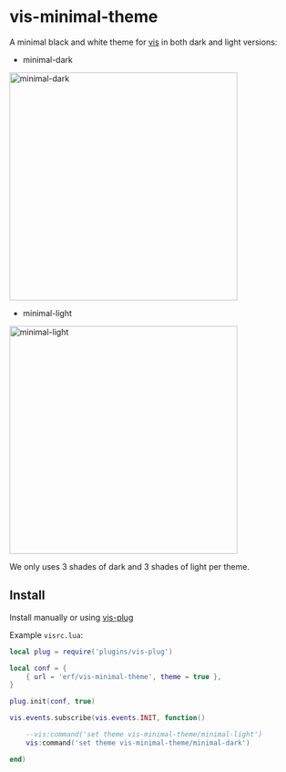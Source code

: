 # vis-minimal-theme

A minimal black and white theme for [vis](https://github.com/martanne/vis) in both dark and light versions:

- minimal-dark

<img width="400" alt="minimal-dark" src="https://user-images.githubusercontent.com/1562523/149605406-8e859f34-9f27-4a7f-a08e-76b64c9a71f4.png">

-  minimal-light

<img width="400" alt="minimal-light" src="https://user-images.githubusercontent.com/1562523/149605422-dd55be44-7969-4096-b16e-9d5c53c63872.png">

We only uses 3 shades of dark and 3 shades of light per theme.

## Install

Install manually or using [vis-plug](https://github.com/erf/vis-plug)

Example `visrc.lua`:

```Lua
local plug = require('plugins/vis-plug')

local conf = {
	{ url = 'erf/vis-minimal-theme', theme = true },
}

plug.init(conf, true)

vis.events.subscribe(vis.events.INIT, function()

	--vis:command('set theme vis-minimal-theme/minimal-light')
	vis:command('set theme vis-minimal-theme/minimal-dark')

end)

```